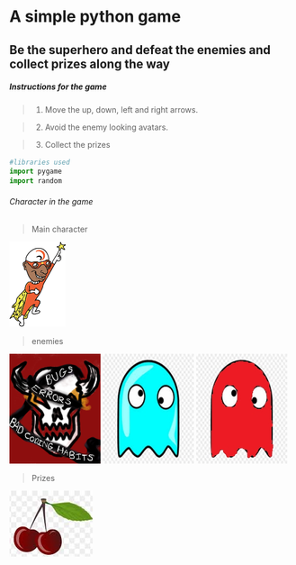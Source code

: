 # A simple python game

## Be the superhero and defeat the enemies and collect prizes along the way

##### Instructions for the game

> 1. Move the up, down, left and right arrows.

> 2. Avoid the enemy looking avatars.

> 3. Collect the prizes

```python
#libraries used
import pygame
import random
```

###### Character in the game

> Main character

![Main Character](/game/image.png)

> enemies

![First enemy](/game/enemy.png)
![Second enemy](/game/monster.jpg)
![Third enemy](/game/monsterTWO.jpg)

> Prizes

![Prize to win](/game/prize.jpg)
